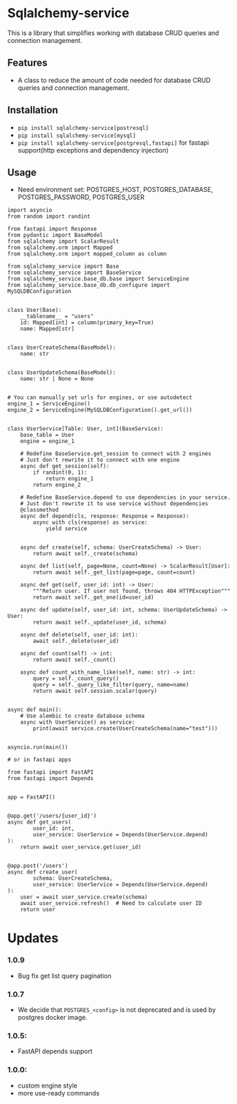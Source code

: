 # Sqlalchemy-service
This is a library that simplifies working with database CRUD queries and connection management.

## Features
- A class to reduce the amount of code needed for database CRUD queries and connection management.

## Installation
- `pip install sqlalchemy-service[postresql]`
- `pip install sqlalchemy-service[mysql]`
- `pip install sqlalchemy-service[postgresql,fastapi]` for fastapi support(http exceptions and dependency injection)

## Usage
- Need environment set: POSTGRES_HOST, POSTGRES_DATABASE, POSTGRES_PASSWORD, POSTGRES_USER

```python3
import asyncio
from random import randint

from fastapi import Response
from pydantic import BaseModel
from sqlalchemy import ScalarResult
from sqlalchemy.orm import Mapped
from sqlalchemy.orm import mapped_column as column

from sqlalchemy_service import Base
from sqlalchemy_service import BaseService
from sqlalchemy_service.base_db.base import ServiceEngine
from sqlalchemy_service.base_db.db_configure import MySQLDBConfiguration


class User(Base):
    __tablename__ = "users"
    id: Mapped[int] = column(primary_key=True)
    name: Mapped[str]


class UserCreateSchema(BaseModel):
    name: str


class UserUpdateSchema(BaseModel):
    name: str | None = None


# You can manually set urls for engines, or use autodetect
engine_1 = ServiceEngine()
engine_2 = ServiceEngine(MySQLDBConfiguration().get_url())


class UserService[Table: User, int](BaseService):
    base_table = User
    engine = engine_1

    # Redefine BaseService.get_session to connect with 2 engines
    # Just don't rewrite it to connect with one engine
    async def get_session(self):
        if randint(0, 1):
            return engine_1
        return engine_2

    # Redefine BaseService.depend to use dependencies in your service.
    # Just don't rewrite it to use service without dependencies
    @classmethod
    async def depend(cls, response: Response = Response):
        async with cls(response) as service:
            yield service


    async def create(self, schema: UserCreateSchema) -> User:
        return await self._create(schema)

    async def list(self, page=None, count=None) -> ScalarResult[User]:
        return await self._get_list(page=page, count=count)

    async def get(self, user_id: int) -> User:
        """Return user. If user not found, throws 404 HTTPException"""
        return await self._get_one(id=user_id)

    async def update(self, user_id: int, schema: UserUpdateSchema) -> User:
        return await self._update(user_id, schema)

    async def delete(self, user_id: int):
        await self._delete(user_id)

    async def count(self) -> int:
        return await self._count()

    async def count_with_name_like(self, name: str) -> int:
        query = self._count_query()
        query = self._query_like_filter(query, name=name)
        return await self.session.scalar(query)


async def main():
    # Use alembic to create database schema
    async with UserService() as service:
        print(await service.create(UserCreateSchema(name="test")))


asyncio.run(main())

# or in fastapi apps

from fastapi import FastAPI
from fastapi import Depends


app = FastAPI()


@app.get('/users/{user_id}')
async def get_users(
        user_id: int,
        user_service: UserService = Depends(UserService.depend)
):
    return await user_service.get(user_id)


@app.post('/users')
async def create_user(
        schema: UserCreateSchema,
        user_service: UserService = Depends(UserService.depend)
):
    user = await user_service.create(schema)
    await user_service.refresh()  # Need to calculate user ID
    return user

```

# Updates
### 1.0.9
- Bug fix get list query pagination
### 1.0.7
- We decide that 
`POSTGRES_<config>` is not deprecated and 
is used by postgres docker image.
### 1.0.5:
- FastAPI depends support
 
### 1.0.0:
- custom engine style
- more use-ready commands
